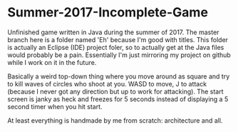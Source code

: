 # Summer-2017-Incomplete-Game
Unfinished game written in Java during the summer of 2017.
The master branch here is a folder named 'Eh' because I'm good with titles. This folder is actually an Eclipse (IDE) project
foler, so to actually get at the Java files would probably be a pain. Essentially I'm just mirroring my project on github 
while I work on it in the future.

Basically a weird top-down thing where you move around as square and try to kill waves of circles who shoot at you. 
WASD to move, J to attack (because I never got any direction but up to work for attacking).
The start screen is janky as heck and freezes for 5 seconds instead of displaying a 5 second timer when you hit start.

At least everything is handmade by me from scratch: architecture and all. 
